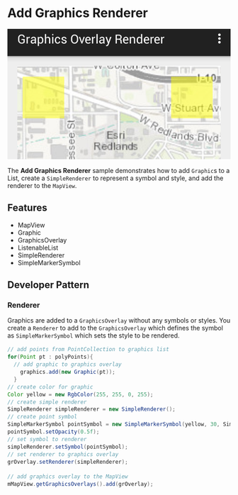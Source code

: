 # Add Graphics Renderer

![Graphics Overlay Renderer App](graphic-overlay-renderer.png)

The **Add Graphics Renderer** sample demonstrates how to add ```Graphic```s to a List, create a ```SimpleRenderer``` to represent a symbol and style, and add the renderer to the ```MapView```.

## Features
* MapView
* Graphic
* GraphicsOverlay
* ListenableList
* SimpleRenderer
* SimpleMarkerSymbol

## Developer Pattern
### Renderer
Graphics are added to a ```GraphicsOverlay``` without any symbols or styles. You create a ```Renderer``` to add to the ```GraphicsOverlay``` which defines the symbol as ```SimpleMarkerSymbol``` which sets the style to be rendered.

```java
// add points from PointCollection to graphics list
for(Point pt : polyPoints){
  // add graphic to graphics overlay
    graphics.add(new Graphic(pt));
  }
// create color for graphic
Color yellow = new RgbColor(255, 255, 0, 255);
// create simple renderer
SimpleRenderer simpleRenderer = new SimpleRenderer();
// create point symbol
SimpleMarkerSymbol pointSymbol = new SimpleMarkerSymbol(yellow, 30, SimpleMarkerSymbol.Style.SQUARE);
pointSymbol.setOpacity(0.5f);
// set symbol to renderer
simpleRenderer.setSymbol(pointSymbol);
// set renderer to graphics overlay
grOverlay.setRenderer(simpleRenderer);

// add graphics overlay to the MapView
mMapView.getGraphicsOverlays().add(grOverlay);
```
